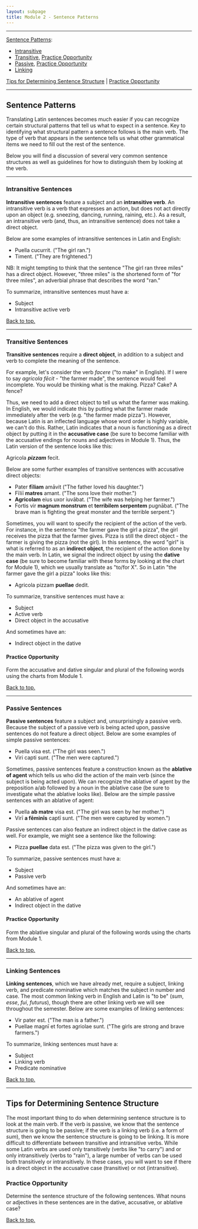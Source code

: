 ```yaml
---
layout: subpage
title: Module 2 - Sentence Patterns
---
```


***

[Sentence Patterns](#sentence-patterns):
- [Intransitive](#intransitive-sentences)
- [Transitive](#transitive-sentences), [Practice Opportunity](#practice-opportunity)
- [Passive](#passive-sentences), [Practice Opportunity](#practice-opportunity-1)
- [Linking](#linking-sentences)

[Tips for Determining Sentence Structure](#tips-for-determining-sentence-structure) \| [Practice Opportunity](#practice-opportunity-2)

***

## Sentence Patterns

Translating Latin sentences becomes much easier if you can recognize certain structural patterns that tell us what to expect in a sentence. Key to identifying what structural pattern a sentence follows is the main verb. The type of verb that appears in the sentence tells us what other grammatical items we need to fill out the rest of the sentence.

Below you will find a discussion of several very common sentence structures as well as guidelines for how to distinguish them by looking at the verb.

***

### Intransitive Sentences

**Intransitive sentences** feature a subject and an **intransitive verb**. An intransitive verb is a verb that expresses an action, but does not act directly upon an object (e.g. sneezing, dancing, running, raining, etc.). As a result, an intransitive verb (and, thus, an intransitive sentence) does not take a direct object.

Below are some examples of intransitive sentences in Latin and English:

* Puella cucurrit. ("The girl ran.")
* Timent. ("They are frightened.")

NB: It might tempting to think that the sentence "The girl ran three miles" has a direct object. However, "three miles" is the shortened form of "for three miles", an adverbial phrase that describes the word "ran."

To summarize, intransitive sentences must have a:
* Subject
* Intransitive active verb

[Back to top.](#top)

***

### Transitive Sentences

**Transitive sentences** require a **direct object**, in addition to a subject and verb to complete the meaning of the sentence.

For example, let's consider the verb *facere* ("to make" in English). If I were to say *agricola fēcit* - "the farmer made", the sentence would feel incomplete. You would be thinking what is the making. Pizza? Cake? A fence?

Thus, we need to add a direct object to tell us what the farmer was making. In English, we would indicate this by putting what the farmer made immediately after the verb (e.g. "the farmer made pizza"). However, because Latin is an inflected language whose word order is highly variable, we can't do this. Rather, Latin indicates that a noun is functioning as a direct object by putting it in the **accusative case** (be sure to become familiar with the accusative endings for nouns and adjectives in Module 1). Thus, the Latin version of the sentence looks like this:

Agricola ***pizzam*** fecit.

Below are some further examples of transitive sentences with accusative direct objects:

* Pater **fīliam** amāvit ("The father loved his daughter.")
* Fīliī **matres** amant. ("The sons love their mother.")
* **Agricolam** eius uxor iuvābat. ("The wife was helping her farmer.")
* Fortis vir **magnum monstrum** et **terribilem serpentem** pugnābat. ("The brave man is fighting the great monster and the terrible serpent.")

Sometimes, you will want to specify the recipient of the action of the verb. For instance, in the sentence "the farmer gave the girl a pizza", the girl receives the pizza that the farmer gives. Pizza is still the direct object - the farmer is giving the pizza (not the girl). In this sentence, the word "girl" is what is referred to as an **indirect object**, the recipient of the action done by the main verb. In Latin, we signal the indirect object by using the **dative case** (be sure to become familiar with these forms by looking at the chart for Module 1), which we usually translate as "to/for X". So in Latin "the farmer gave the girl a pizza" looks like this:

* Agricola pizzam **puellae** dedit.

To summarize, transitive sentences must have a:
* Subject
* Active verb
* Direct object in the accusative

And sometimes have an:
* Indirect object in the dative

#### Practice Opportunity

Form the accusative and dative singular and plural of the following words using the charts from Module 1.

[Back to top.](#top)

***

### Passive Sentences

**Passive sentences** feature a subject and, unsurprisingly a passive verb. Because the subject of a passive verb is being acted upon, passive sentences do not feature a direct object. Below are some examples of simple passive sentences:

* Puella visa est. ("The girl was seen.")
* Viri capti sunt. ("The men were captured.")

Sometimes, passive sentences feature a construction known as the **ablative of agent** which tells us who did the action of the main verb (since the subject is being acted upon). We can recognize the ablative of agent by the preposition a/ab followed by a noun in the ablative case (be sure to investigate what the ablative looks like). Below are the simple passive sentences with an ablative of agent:

* Puella **ab matre** visa est. ("The girl was seen by her mother.")
* Virī **a fēminīs** captī sunt. ("The men were captured by women.")

Passive sentences can also feature an indirect object in the dative case as well. For example, we might see a sentence like the following:

* Pizza **puellae** data est. ("The pizza was given to the girl.")

To summarize, passive sentences must have a:
* Subject
* Passive verb

And sometimes have an:
* An ablative of agent
* Indirect object in the dative

#### Practice Opportunity

Form the ablative singular and plural of the following words using the charts from Module 1.

[Back to top.](#top)

***

### Linking Sentences

**Linking sentences**, which we have already met, require a subject, linking verb, and predicate nominative which matches the subject in number and case. The most common linking verb in English and Latin is "to be" (*sum*, *esse*, *fui*, *futurus*), though there are other linking verb we will see throughout the semester. Below are some examples of linking sentences:

* Vir pater est. ("The man is a father.")
* Puellae magnī et fortes agriolae sunt. ("The girls are strong and brave farmers.")

To summarize, linking sentences must have a:
* Subject
* Linking verb
* Predicate nominative

[Back to top.](#top)

***

## Tips for Determining Sentence Structure

The most important thing to do when determining sentence structure is to look at the main verb. If the verb is passive, we know that the sentence structure is going to be passive; if the verb is a linking verb (i.e. a form of *sum*), then we know the sentence structure is going to be linking. It is more difficult to differentiate between transitive and intransitive verbs. While some Latin verbs are used only transitively (verbs like "to carry") and or only intransitively (verbs to "rain"), a large number of verbs can be used both transitively or intransitively. In these cases, you will want to see if there is a direct object in the accusative case (transitive) or not (intransitive).

### Practice Opportunity

Determine the sentence structure of the following sentences. What nouns or adjectives in these sentences are in the dative, accusative, or ablative case?

[Back to top.](#top)
